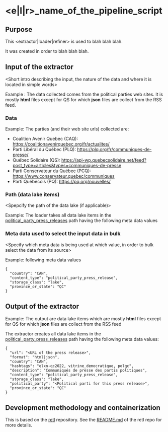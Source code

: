 # <e|l|r>_name_of_the_pipeline_script

## Purpose
This <extractor|loader|refiner> is used to blah blah blah.  

It was created in order to blah blah blah.  

## Input of the extractor
<Short intro describing the input, the nature of the data and where it is located in simple words>

Example : The data collected comes from the political parties web sites.  It is mostly **html** files except for QS for which **json** files are collect from the RSS feed.

### Data
<Provide a detailed description of the input data>

  Example:
  The parties (and their web site urls) collected are:
  * Coalition Avenir Quebec (CAQ): https://coalitionavenirquebec.org/fr/actualites/
  * Parti Libéral du Québec (PLQ): https://plq.org/fr/communiques-de-presse/
  * Québec Solidaire (QS): https://api-wp.quebecsolidaire.net/feed?post_type=articles&types=communiques-de-presse
  * Parti Conservateur du Québec (PCQ): https://www.conservateur.quebec/communiques
  * Parti Québecois (PQ): https://pq.org/nouvelles/
  
### Path (data lake items)
<Spepcify the path of the data lake (if applicable)>

  Example:
  The loader takes all data lake items in the [political_party_press_releases](https://clhub.clessn.cloud/admin/core/lake/?path=political_party_press_releases) path having the following meta data values

### Meta data used to select the input data in bulk
<Specify which meta data is being used at which value, in order to bulk select the data from its source>

  Example:
  following meta data values
  ```
  {
    "country": "CAN",
    "content_type": "political_party_press_release",
    "storage_class": "lake",
    "province_or_state": "QC"
  }
  ```


## Output of the extractor
<Descripe the output data in simple terms>

  Example:
  The output are data lake items which are mostly **html** files except for QS for which **json** files are collect from the RSS feed

  The extractor creates all data lake items in the [political_party_press_releases](https://clhub.clessn.cloud/admin/core/lake/?path=political_party_press_releases) path having the following meta data values:

  ```
  {
    "url": "<URL of the press release>",
    "format": "html|json",
    "country": "CAN",
    "hashtags": "elxn-qc2022, vitrine_democratique, polqc",
    "description": "Communiqués de presse des partis politiques",
    "content_type": "political_party_press_release",
    "storage_class": "lake",
    "political_party": "<Political parti for this press release>",
    "province_or_state": "QC"
  }
  ```

## Development methodology and containerization
This is based on the [retl](https://github.com/clessn/retl) repository.
See the [README.md](https://github.com/clessn/retl/blob/master/README.md) of the retl repo for more details.
